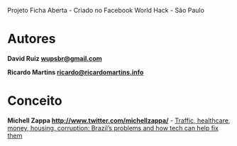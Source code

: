Projeto Ficha Aberta - Criado no Facebook World Hack - São Paulo

Autores
============

**David Ruiz <wupsbr@gmail.com>**

**Ricardo Martins <ricardo@ricardomartins.info>**


Conceito
============

**Michell Zappa <http://www.twitter.com/michellzappa/>** -
[Traffic, healthcare, money, housing, corruption: Brazil’s problems and how tech can help fix them](http://example.com)